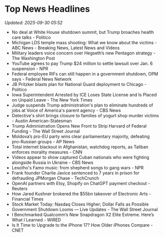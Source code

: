 # Top News Headlines

_Updated: 2025-09-30 05:52_

- No deal at White House shutdown summit, but Trump broaches health care talks - Politico
- Michigan LDS temple mass shooting: What we know about the victims - ABC News - Breaking News, Latest News and Videos
- Military leaders voice concern over Hegseth’s new Pentagon strategy - The Washington Post
- YouTube agrees to pay Trump $24 million to settle lawsuit over Jan. 6 suspension - NPR
- Federal employee RIFs can still happen in a government shutdown, OPM says - Federal News Network
- JB Pritzker blasts plan for National Guard deployment to Chicago - Politico
- Iowa Superintendent Arrested by ICE Loses State License and Is Placed on Unpaid Leave - The New York Times
- Judge suspends Trump administration's plan to eliminate hundreds of jobs at Voice of America's parent agency - CBS News
- Detective's shirt brings closure to families of yogurt shop murder victims - Austin American-Statesman
- Trump Administration Opens New Front to Strip Harvard of Federal Funding - The Wall Street Journal
- Moldova’s pro-EU party wins clear parliamentary majority, defeating pro-Russian groups - AP News
- Total internet blackout in Afghanistan, watchdog reports, as Taliban enforces morality measures - CNN
- Videos appear to show captured Cuban nationals who were fighting alongside Russia in Ukraine - CBS News
- Lesotho's Famo music: from shepherd songs to gang wars - NPR
- Frank founder Charlie Javice sentenced to 7 years in prison for defrauding JPMorgan Chase - TechCrunch
- OpenAI partners with Etsy, Shopify on ChatGPT payment checkout - Reuters
- How Jared Kushner brokered the $55bn takeover of Electronic Arts - Financial Times
- Stock Market Today: Nasdaq Closes Higher; Dollar Falls as Possible Government Shutdown Looms — Live Updates - The Wall Street Journal
- I Benchmarked Qualcomm’s New Snapdragon X2 Elite Extreme. Here’s What I Learned - WIRED
- Is It Time to Upgrade to the iPhone 17? How Older iPhones Compare - CNET